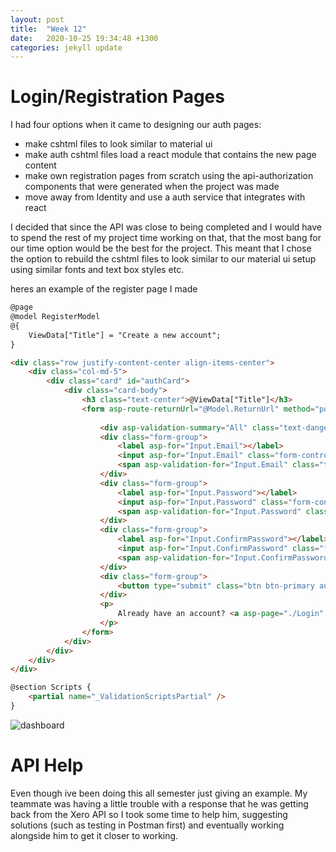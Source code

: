 ```yaml
---
layout: post
title:  "Week 12"
date:   2020-10-25 19:34:48 +1300
categories: jekyll update
---
```


# Login/Registration Pages

I had four options when it came to designing our auth pages:
- make cshtml files to look similar to material ui
- make auth cshtml files load a react module that contains the new page content
- make own registration pages from scratch using the api-authorization components that were generated when the project was made
- move away from Identity and use a auth service that integrates with react

I decided that since the API was close to being completed and I would have to spend the rest of my project time working on that, that the most bang for our time option would be the best for the project. This meant that I chose the option to rebuild the cshtml files to look similar to our material ui setup using similar fonts and text box styles etc.

heres an example of the register page I made
```html
@page
@model RegisterModel
@{
    ViewData["Title"] = "Create a new account";
}

<div class="row justify-content-center align-items-center">
    <div class="col-md-5">
        <div class="card" id="authCard">
            <div class="card-body">
                <h3 class="text-center">@ViewData["Title"]</h3>
                <form asp-route-returnUrl="@Model.ReturnUrl" method="post">
                    
                    <div asp-validation-summary="All" class="text-danger"></div>
                    <div class="form-group">
                        <label asp-for="Input.Email"></label>
                        <input asp-for="Input.Email" class="form-control" />
                        <span asp-validation-for="Input.Email" class="text-danger"></span>
                    </div>
                    <div class="form-group">
                        <label asp-for="Input.Password"></label>
                        <input asp-for="Input.Password" class="form-control" />
                        <span asp-validation-for="Input.Password" class="text-danger"></span>
                    </div>
                    <div class="form-group">
                        <label asp-for="Input.ConfirmPassword"></label>
                        <input asp-for="Input.ConfirmPassword" class="form-control" />
                        <span asp-validation-for="Input.ConfirmPassword" class="text-danger"></span>
                    </div>
                    <div class="form-group">
                        <button type="submit" class="btn btn-primary auth-form-btn">Register</button>
                    </div>
                    <p>
                        Already have an account? <a asp-page="./Login" asp-route-returnUrl="@Model.ReturnUrl">Sign In</a>
                    </p>
                </form>
            </div>
        </div>
    </div>
</div>

@section Scripts {
    <partial name="_ValidationScriptsPartial" />
}
```

![dashboard](/Jamie-Horrell-BIT-Project/images/S2/w12-register.png)

# API Help

Even though ive been doing this all semester just giving an example. My teammate was having a little trouble with a response that he was getting back from the Xero API so I took some time to help him, suggesting solutions (such as testing in Postman first) and eventually working alongside him to get it closer to working.